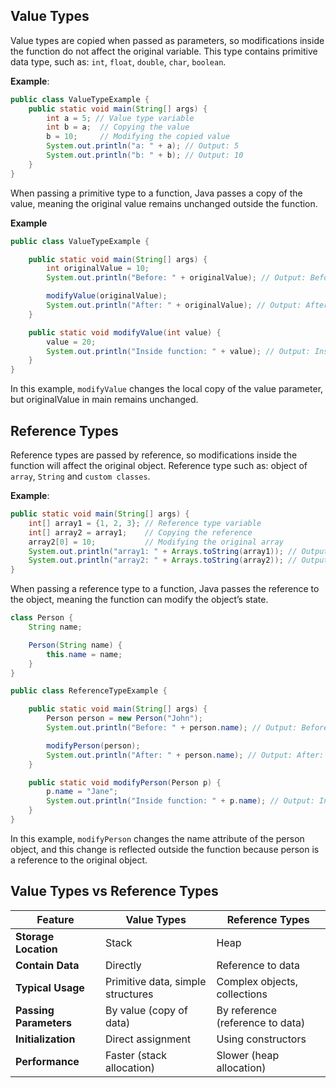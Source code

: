 ## Value Types
Value types are copied when passed as parameters, so modifications inside the function do not affect the original variable. This type contains primitive data type, such as: `int`, `float`, `double`, `char`, `boolean`.

**Example**:

```java
public class ValueTypeExample {
    public static void main(String[] args) {
        int a = 5; // Value type variable
        int b = a;  // Copying the value
        b = 10;     // Modifying the copied value
        System.out.println("a: " + a); // Output: 5
        System.out.println("b: " + b); // Output: 10
    }
}
```

When passing a primitive type to a function, Java passes a copy of the value, meaning the original value remains unchanged outside the function.

**Example**
```java
public class ValueTypeExample {

    public static void main(String[] args) {
        int originalValue = 10;
        System.out.println("Before: " + originalValue); // Output: Before: 10

        modifyValue(originalValue);
        System.out.println("After: " + originalValue); // Output: After: 10
    }

    public static void modifyValue(int value) {
        value = 20;
        System.out.println("Inside function: " + value); // Output: Inside function: 20
    }
}
```
In this example, `modifyValue` changes the local copy of the value parameter, but originalValue in main remains unchanged.

## Reference Types
Reference types are passed by reference, so modifications inside the function will affect the original object. Reference type such as: object of `array`, `String` and `custom classes`.

**Example**:

```java
public static void main(String[] args) {
    int[] array1 = {1, 2, 3}; // Reference type variable
    int[] array2 = array1;    // Copying the reference
    array2[0] = 10;           // Modifying the original array
    System.out.println("array1: " + Arrays.toString(array1)); // Output: [10, 2, 3]
    System.out.println("array2: " + Arrays.toString(array2)); // Output: [10, 2, 3]
}
```

When passing a reference type to a function, Java passes the reference to the object, meaning the function can modify the object’s state.

```java
class Person {
    String name;

    Person(String name) {
        this.name = name;
    }
}

public class ReferenceTypeExample {

    public static void main(String[] args) {
        Person person = new Person("John");
        System.out.println("Before: " + person.name); // Output: Before: John

        modifyPerson(person);
        System.out.println("After: " + person.name); // Output: After: Jane
    }

    public static void modifyPerson(Person p) {
        p.name = "Jane";
        System.out.println("Inside function: " + p.name); // Output: Inside function: Jane
    }
}
```

In this example, `modifyPerson` changes the name attribute of the person object, and this change is reflected outside the function because person is a reference to the original object.

## Value Types vs Reference Types
| Feature              | Value Types                     | Reference Types                   |
|----------------------|----------------------------------|-----------------------------------|
| **Storage Location** | Stack                            | Heap                              |
| **Contain Data**     | Directly                         | Reference to data                 |
| **Typical Usage**    | Primitive data, simple structures| Complex objects, collections      |
| **Passing Parameters** | By value (copy of data)         | By reference (reference to data)  |
| **Initialization**   | Direct assignment                | Using constructors                |
| **Performance**      | Faster (stack allocation)        | Slower (heap allocation)          |